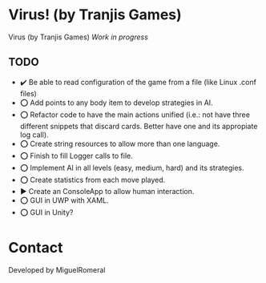 # Virus! (by Tranjis Games)
Virus (by Tranjis Games) *Work in progress*

## TODO

* :heavy_check_mark:
Be able to read configuration of the game from a file (like Linux .conf files)
* :o:
Add points to any body item to develop strategies in AI.
* :o:
Refactor code to have the main actions unified (i.e.: not have three different snippets that discard cards. Better have one and its appropiate log call).
* :o:
Create string resources to allow more than one language.
* :o:
Finish to fill Logger calls to file.
* :o:
Implement AI in all levels (easy, medium, hard) and its strategies.
* :o:
Create statistics from each move played.
* :arrow_forward:
Create an ConsoleApp to allow human interaction.
* :o:
GUI in UWP with XAML.
* :o:
GUI in Unity?

# Contact

Developed by MiguelRomeral